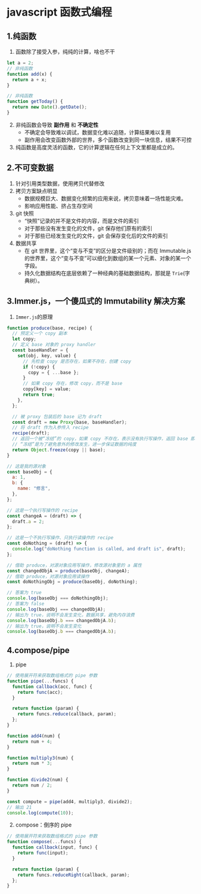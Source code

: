 # javascript 函数式编程

## 1.纯函数

1. 函数除了接受入参，纯纯的计算，啥也不干

```js
let a = 2;
// 非纯函数
function add(x) {
  return a + x;
}

// 非纯函数
function getToday() {
  return new Date().getDate();
}
```

2. 非纯函数会导致 **副作用** 和 **不确定性**
   - 不确定会导致难以调试，数据变化难以追随，计算结果难以复用
   - 副作用会改变函数外部的世界，多个函数改变到同一块信息，结果不可控
3. 纯函数是高度灵活的函数，它的计算逻辑在任何上下文里都是成立的。

## 2.不可变数据

1. 针对引用类型数据，使用拷贝代替修改
2. 拷贝方案缺点明显
   - 数据规模巨大、数据变化频繁的应用来说，拷贝意味着一场性能灾难。
   - 影响应用性能、挤占生存空间
3. git 快照
   - “快照”记录的并不是文件的内容，而是文件的索引
   - 对于那些没有发生变化的文件，git 保存他们原有的索引
   - 对于那些已经发生变化的文件，git 会保存变化后的文件的索引
4. 数据共享
   - 在 git 世界里，这个“变与不变”的区分是文件级别的；而在 Immutable.js 的世界里，这个“变与不变”可以细化到数组的某一个元素、对象的某一个字段。
   - 持久化数据结构在底层依赖了一种经典的基础数据结构，那就是 `Trie`(字典树）。

## 3.Immer.js，一个傻瓜式的 Immutability 解决方案

1. `Immer.js`的原理

```js
function produce(base, recipe) {
  // 预定义一个 copy 副本
  let copy;
  // 定义 base 对象的 proxy handler
  const baseHandler = {
    set(obj, key, value) {
      // 先检查 copy 是否存在，如果不存在，创建 copy
      if (!copy) {
        copy = { ...base };
      }
      // 如果 copy 存在，修改 copy，而不是 base
      copy[key] = value;
      return true;
    },
  };

  // 被 proxy 包装后的 base 记为 draft
  const draft = new Proxy(base, baseHandler);
  // 将 draft 作为入参传入 recipe
  recipe(draft);
  // 返回一个被“冻结”的 copy，如果 copy 不存在，表示没有执行写操作，返回 base 即可
  // “冻结”是为了避免意外的修改发生，进一步保证数据的纯度
  return Object.freeze(copy || base);
}
```

```js
// 这是我的源对象
const baseObj = {
  a: 1,
  b: {
    name: "修言",
  },
};

// 这是一个执行写操作的 recipe
const changeA = (draft) => {
  draft.a = 2;
};

// 这是一个不执行写操作、只执行读操作的 recipe
const doNothing = (draft) => {
  console.log("doNothing function is called, and draft is", draft);
};

// 借助 produce，对源对象应用写操作，修改源对象里的 a 属性
const changedObjA = produce(baseObj, changeA);
// 借助 produce，对源对象应用读操作
const doNothingObj = produce(baseObj, doNothing);

// 答案为 true
console.log(baseObj === doNothingObj);
// 答案为 false
console.log(baseObj === changedObjA);
// 输出为 true，说明不会发生变化，数据共享，避免内存浪费
console.log(baseObj.b === changedObjA.b);
// 输出为 true，说明不会发生变化
console.log(baseObj.b === changedObjA.b);
```

## 4.compose/pipe

1. pipe

```js
// 使用展开符来获取数组格式的 pipe 参数
function pipe(...funcs) {
  function callback(acc, func) {
    return func(acc);
  }

  return function (param) {
    return funcs.reduce(callback, param);
  };
}
```

```js
function add4(num) {
  return num + 4;
}

function multiply3(num) {
  return num * 3;
}

function divide2(num) {
  return num / 2;
}

const compute = pipe(add4, multiply3, divide2);
// 输出 21
console.log(compute(10));
```

2. compose：倒序的 pipe

```js
// 使用展开符来获取数组格式的 pipe 参数
function compose(...funcs) {
  function callback(input, func) {
    return func(input);
  }

  return function (param) {
    return funcs.reduceRight(callback, param);
  };
}
```
